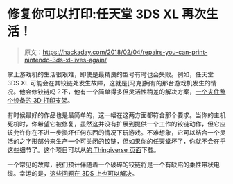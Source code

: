 # 修复你可以打印:任天堂 3DS XL 再次生活！

> 原文：<https://hackaday.com/2018/02/04/repairs-you-can-print-nintendo-3ds-xl-lives-again/>

掌上游戏机的生活很艰难，即使是最精良的型号有时也会失败。例如，任天堂 3DS XL 可能会在其铰链处发生故障，这就是[马克]拥有的那台游戏机发生的情况。他会修铰链吗？不，他有一个简单得多但灵活性稍差的解决方案，[一个夹住整个设备的 3D 打印支架](https://hackaday.io/project/43146)。

有时候最好的作品也是最简单的，这一幅在这两方面都符合那个要求。当你的主机死机时，你希望它被修复，虽然这并没有扩展到提供一个工作的铰链动作，但它应该允许你在不进一步损坏任何东西的情况下玩游戏。不难想象，它可以结合一个灵活的之字形部分来生产一个可关闭的铰链，但如果你的任天堂坏了，你就不会在乎这些细节了。这个项目可以从[的 Thingiverse 页面](https://www.thingiverse.com/thing:1644754)下载。

一个常见的故障，我们预计伴随着一个破碎的铰链将是一个有缺陷的柔性带状电缆。幸运的是，[这些问题在 3DS 上也可以解决](https://hackaday.com/2014/05/13/hair-thin-wires-save-a-3ds-from-the-landfill/)。